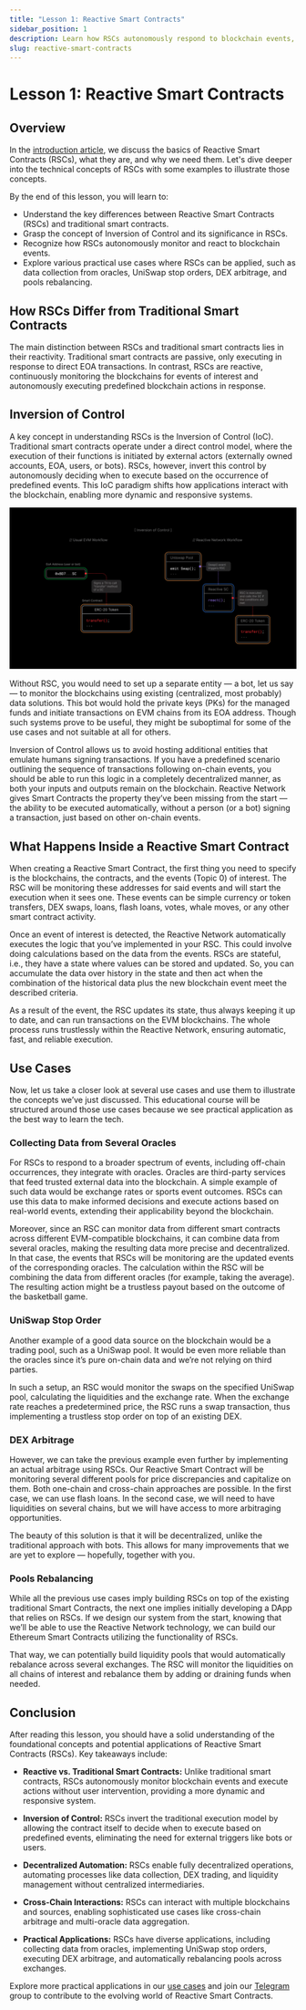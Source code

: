 ```yaml
---
title: "Lesson 1: Reactive Smart Contracts"
sidebar_position: 1
description: Learn how RSCs autonomously respond to blockchain events, contrasting traditional smart contracts. Understand Inversion of Control (IoC) and discover practical use cases.
slug: reactive-smart-contracts
---
```


# Lesson 1: Reactive Smart Contracts

## Overview

In the [introduction article](../introduction/reactive-smart-contracts.md), we discuss the basics of Reactive Smart Contracts (RSCs), what they are, and why we need them. Let's dive deeper into the technical concepts of RSCs with some examples to illustrate those concepts.

By the end of this lesson, you will learn to:

* Understand the key differences between Reactive Smart Contracts (RSCs) and traditional smart contracts.
* Grasp the concept of Inversion of Control and its significance in RSCs.
* Recognize how RSCs autonomously monitor and react to blockchain events.
* Explore various practical use cases where RSCs can be applied, such as data collection from oracles, UniSwap stop orders, DEX arbitrage, and pools rebalancing.

## How RSCs Differ from Traditional Smart Contracts

The main distinction between RSCs and traditional smart contracts lies in their reactivity. Traditional smart contracts are passive, only executing in response to direct EOA transactions. In contrast, RSCs are reactive, continuously monitoring the blockchains for events of interest and autonomously executing predefined blockchain actions in response.

## Inversion of Control

A key concept in understanding RSCs is the Inversion of Control (IoC). Traditional smart contracts operate under a direct control model, where the execution of their functions is initiated by external actors (externally owned accounts, EOA, users, or bots). RSCs, however, invert this control by autonomously deciding when to execute based on the occurrence of predefined events. This IoC paradigm shifts how applications interact with the blockchain, enabling more dynamic and responsive systems.

![Inversion of Control](./img/inversion-of-control.jpg)

Without RSC, you would need to set up a separate entity — a bot, let us say — to monitor the blockchains using existing (centralized, most probably) data solutions. This bot would hold the private keys (PKs) for the managed funds and initiate transactions on EVM chains from its EOA address. Though such systems prove to be useful, they might be suboptimal for some of the use cases and not suitable at all for others.

Inversion of Control allows us to avoid hosting additional entities that emulate humans signing transactions. If you have a predefined scenario outlining the sequence of transactions following on-chain events, you should be able to run this logic in a completely decentralized manner, as both your inputs and outputs remain on the blockchain. Reactive Network gives Smart Contracts the property they’ve been missing from the start — the ability to be executed automatically, without a person (or a bot) signing a transaction, just based on other on-chain events.

## What Happens Inside a Reactive Smart Contract

When creating a Reactive Smart Contract, the first thing you need to specify is the blockchains, the contracts, and the events (Topic 0) of interest. The RSC will be monitoring these addresses for said events and will start the execution when it sees one. These events can be simple currency or token transfers, DEX swaps, loans, flash loans, votes, whale moves, or any other smart contract activity.

Once an event of interest is detected, the Reactive Network automatically executes the logic that you’ve implemented in your RSC. This could involve doing calculations based on the data from the events. RSCs are stateful, i.e., they have a state where values can be stored and updated. So, you can accumulate the data over history in the state and then act when the combination of the historical data plus the new blockchain event meet the described criteria.

As a result of the event, the RSC updates its state, thus always keeping it up to date, and can run transactions on the EVM blockchains. The whole process runs trustlessly within the Reactive Network, ensuring automatic, fast, and reliable execution.

## Use Cases

Now, let us take a closer look at several use cases and use them to illustrate the concepts we’ve just discussed. This educational course will be structured around those use cases because we see practical application as the best way to learn the tech.

### Collecting Data from Several Oracles

For RSCs to respond to a broader spectrum of events, including off-chain occurrences, they integrate with oracles. Oracles are third-party services that feed trusted external data into the blockchain. A simple example of such data would be exchange rates or sports event outcomes. RSCs can use this data to make informed decisions and execute actions based on real-world events, extending their applicability beyond the blockchain.

Moreover, since an RSC can monitor data from different smart contracts across different EVM-compatible blockchains, it can combine data from several oracles, making the resulting data more precise and decentralized. In that case, the events that RSCs will be monitoring are the updated events of the corresponding oracles. The calculation within the RSC will be combining the data from different oracles (for example, taking the average). The resulting action might be a trustless payout based on the outcome of the basketball game.

### UniSwap Stop Order

Another example of a good data source on the blockchain would be a trading pool, such as a UniSwap pool. It would be even more reliable than the oracles since it’s pure on-chain data and we’re not relying on third parties.

In such a setup, an RSC would monitor the swaps on the specified UniSwap pool, calculating the liquidities and the exchange rate. When the exchange rate reaches a predetermined price, the RSC runs a swap transaction, thus implementing a trustless stop order on top of an existing DEX.

### DEX Arbitrage

However, we can take the previous example even further by implementing an actual arbitrage using RSCs. Our Reactive Smart Contract will be monitoring several different pools for price discrepancies and capitalize on them. Both one-chain and cross-chain approaches are possible. In the first case, we can use flash loans. In the second case, we will need to have liquidities on several chains, but we will have access to more arbitraging opportunities.

The beauty of this solution is that it will be decentralized, unlike the traditional approach with bots. This allows for many improvements that we are yet to explore — hopefully, together with you.

### Pools Rebalancing

While all the previous use cases imply building RSCs on top of the existing traditional Smart Contracts, the next one implies initially developing a DApp that relies on RSCs. If we design our system from the start, knowing that we’ll be able to use the Reactive Network technology, we can build our Ethereum Smart Contracts utilizing the functionality of RSCs.

That way, we can potentially build liquidity pools that would automatically rebalance across several exchanges. The RSC will monitor the liquidities on all chains of interest and rebalance them by adding or draining funds when needed.

## Conclusion

After reading this lesson, you should have a solid understanding of the foundational concepts and potential applications of Reactive Smart Contracts (RSCs). Key takeaways include:

- **Reactive vs. Traditional Smart Contracts:** Unlike traditional smart contracts, RSCs autonomously monitor blockchain events and execute actions without user intervention, providing a more dynamic and responsive system.

- **Inversion of Control:** RSCs invert the traditional execution model by allowing the contract itself to decide when to execute based on predefined events, eliminating the need for external triggers like bots or users.

- **Decentralized Automation:** RSCs enable fully decentralized operations, automating processes like data collection, DEX trading, and liquidity management without centralized intermediaries.

- **Cross-Chain Interactions:** RSCs can interact with multiple blockchains and sources, enabling sophisticated use cases like cross-chain arbitrage and multi-oracle data aggregation.

- **Practical Applications:** RSCs have diverse applications, including collecting data from oracles, implementing UniSwap stop orders, executing DEX arbitrage, and automatically rebalancing pools across exchanges.

Explore more practical applications in our [use cases](../use-cases/index.md) and join our [Telegram](https://t.me/reactivedevs) group to contribute to the evolving world of Reactive Smart Contracts.
